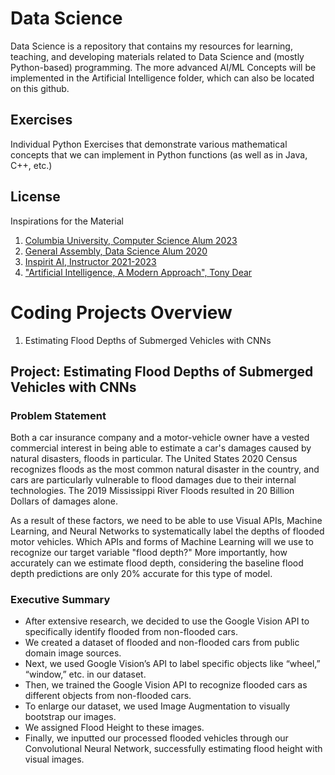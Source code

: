 # Data Science

Data Science is a repository that contains my resources for learning, teaching, and developing materials related to Data Science and (mostly Python-based) programming. The more advanced AI/ML Concepts will be implemented in the Artificial Intelligence folder, which can also be located on this github. 

## Exercises

Individual Python Exercises that demonstrate various mathematical concepts that we can implement in Python functions (as well as in Java, C++, etc.)

## License

Inspirations for the Material
1. [Columbia University, Computer Science Alum 2023](https://datascience.columbia.edu/education/#:~:text=Ours%20is%20one%20of%20the,science%20programs%20in%20the%20world.)
2. [General Assembly, Data Science Alum 2020](https://generalassemb.ly/education/data-science/new-york-city)
3. [Inspirit AI, Instructor 2021-2023](https://www.inspiritai.com/)
4. ["Artificial Intelligence, A Modern Approach", Tony Dear](https://aima.cs.berkeley.edu/)

# Coding Projects Overview
1. Estimating Flood Depths of Submerged Vehicles with CNNs

## Project: Estimating Flood Depths of Submerged Vehicles with CNNs

### Problem Statement

Both a car insurance company and a motor-vehicle owner have a vested commercial interest in being able to estimate a car's damages caused by natural disasters, floods in particular. The United States 2020 Census recognizes floods as the most common natural disaster in the country, and cars are particularly vulnerable to flood damages due to their internal technologies. The 2019 Mississippi River Floods resulted in 20 Billion Dollars of damages alone. 

As a result of these factors, we need to be able to use Visual APIs, Machine Learning, and Neural Networks to systematically label the depths of flooded motor vehicles. Which APIs and forms of Machine Learning will we use to recognize our target variable "flood depth?" More importantly, how accurately can we estimate flood depth, considering the baseline flood depth predictions are only 20% accurate for this type of model.

### Executive Summary
- After extensive research, we decided to use the Google Vision API to specifically identify flooded from non-flooded cars. 
- We created a dataset of flooded and non-flooded cars from public domain image sources. 
- Next, we used Google Vision’s API to label specific objects like “wheel,” “window,” etc. in our dataset.
- Then, we trained the Google Vision API to recognize flooded cars as different objects from non-flooded cars.
- To enlarge our dataset, we used Image Augmentation to visually bootstrap our images. 
- We assigned Flood Height to these images.
- Finally, we inputted our processed flooded vehicles through our Convolutional Neural Network, successfully estimating flood height with visual images.
